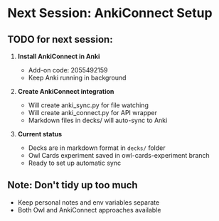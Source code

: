 # Next Session: AnkiConnect Setup

## TODO for next session:

1. **Install AnkiConnect in Anki**
   - Add-on code: 2055492159
   - Keep Anki running in background

2. **Create AnkiConnect integration**
   - Will create anki_sync.py for file watching
   - Will create anki_connect.py for API wrapper
   - Markdown files in decks/ will auto-sync to Anki

3. **Current status**
   - Decks are in markdown format in `decks/` folder
   - Owl Cards experiment saved in owl-cards-experiment branch
   - Ready to set up automatic sync

## Note: Don't tidy up too much
- Keep personal notes and env variables separate
- Both Owl and AnkiConnect approaches available